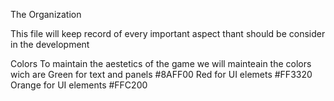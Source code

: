 The Organization

This file will keep record of every important aspect thant should be consider in the development

Colors
To maintain the aestetics of the game we will mainteain the colors wich are
Green for text and panels #8AFF00
Red for UI elemets #FF3320
Orange for UI elements #FFC200
